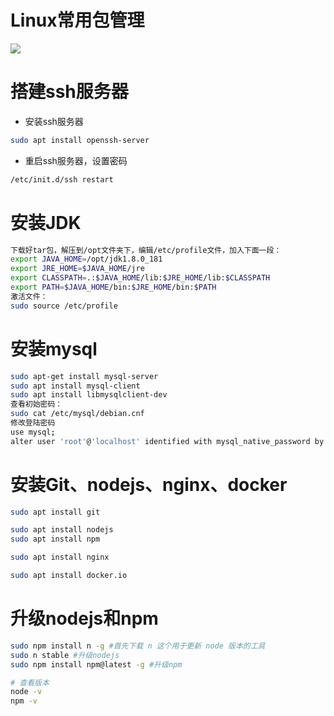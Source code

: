 # Linux常用包管理

![](https://picgo.dalualex.com/20240925194207.png)

# 搭建ssh服务器

- 安装ssh服务器

```bash
sudo apt install openssh-server
```

- 重启ssh服务器，设置密码

```bash
/etc/init.d/ssh restart
```

# 安装JDK

```bash
下载好tar包，解压到/opt文件夹下，编辑/etc/profile文件，加入下面一段：
export JAVA_HOME=/opt/jdk1.8.0_181
export JRE_HOME=$JAVA_HOME/jre
export CLASSPATH=.:$JAVA_HOME/lib:$JRE_HOME/lib:$CLASSPATH
export PATH=$JAVA_HOME/bin:$JRE_HOME/bin:$PATH
激活文件：
sudo source /etc/profile
```

# 安装mysql

```bash
sudo apt-get install mysql-server
sudo apt install mysql-client
sudo apt install libmysqlclient-dev
查看初始密码：
sudo cat /etc/mysql/debian.cnf
修改登陆密码
use mysql;
alter user 'root'@'localhost' identified with mysql_native_password by ‘root’
```

# 安装Git、nodejs、nginx、docker

```bash
sudo apt install git

sudo apt install nodejs
sudo apt install npm

sudo apt install nginx

sudo apt install docker.io
```

# 升级nodejs和npm
```bash
sudo npm install n -g #首先下载 n 这个用于更新 node 版本的工具
sudo n stable #升级nodejs
sudo npm install npm@latest -g #升级npm

# 查看版本
node -v
npm -v
```
